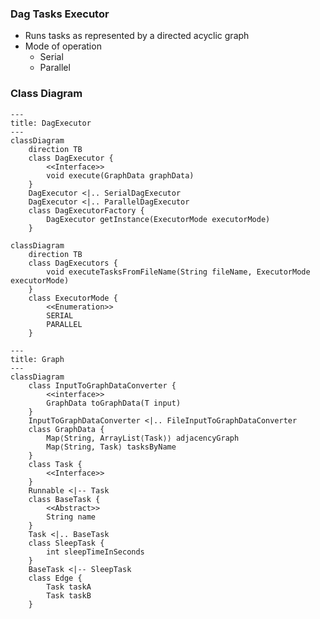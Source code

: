 ### Dag Tasks Executor

* Runs tasks as represented by a directed acyclic graph
* Mode of operation
    * Serial
    * Parallel


### Class Diagram

```mermaid
---
title: DagExecutor
---
classDiagram
	direction TB
	class DagExecutor {
		<<Interface>>
		void execute(GraphData graphData)
	}
	DagExecutor <|.. SerialDagExecutor
	DagExecutor <|.. ParallelDagExecutor
	class DagExecutorFactory {
		DagExecutor getInstance(ExecutorMode executorMode)
	}
```

```mermaid
classDiagram
	direction TB
	class DagExecutors {
		void executeTasksFromFileName(String fileName, ExecutorMode executorMode)
	}
	class ExecutorMode {
		<<Enumeration>>
		SERIAL
		PARALLEL
	}
```

```mermaid
---
title: Graph
---
classDiagram
	class InputToGraphDataConverter {
		<<interface>>
		GraphData toGraphData(T input)
	}
	InputToGraphDataConverter <|.. FileInputToGraphDataConverter
	class GraphData {
		Map⟨String, ArrayList⟨Task⟩⟩ adjacencyGraph
		Map⟨String, Task⟩ tasksByName
	}
	class Task {
		<<Interface>>
	}
	Runnable <|-- Task
	class BaseTask {
		<<Abstract>>
		String name
	}
	Task <|.. BaseTask
	class SleepTask {
		int sleepTimeInSeconds
	}
	BaseTask <|-- SleepTask
	class Edge {
		Task taskA
		Task taskB
	}
```
